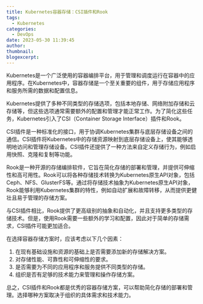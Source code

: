 ```yaml
---
title: Kubernetes容器存储：CSI插件和Rook
tags:
  - Kubernetes
categories:
  - DevOps
date: 2023-05-30 11:39:45
author:
thumbnail:
blogexcerpt:
---
```

Kubernetes是一个广泛使用的容器编排平台，用于管理和调度运行在容器中的应用程序。在Kubernetes中，容器存储是一个至关重要的组件，用于存储应用程序和服务所需的数据和配置信息。

Kubernetes提供了多种不同类型的存储选项，包括本地存储、网络附加存储和云存储等，但这些选项通常需要额外的配置和管理才能正常工作。为了简化这些任务，Kubernetes引入了CSI（Container Storage Interface）插件和Rook。

CSI插件是一种标准化的接口，用于协调Kubernetes集群与底层存储设备之间的通信。CSI插件将Kubernetes中的存储资源映射到底层存储设备上，使其能够透明地访问和管理存储设备。CSI插件还提供了一种方法来自定义存储行为，例如启用快照、克隆和复制等功能。

Rook是一种开源的存储编排软件，它旨在简化存储的部署和管理，并提供可伸缩性和高可用性。Rook可以将各种存储技术转换为Kubernetes原生API对象，包括Ceph、NFS、GlusterFS等。通过将存储技术抽象为Kubernetes原生API对象，Rook能够利用Kubernetes集群的特性，例如自动扩展和故障转移，从而提供更健壮且易于管理的存储方案。

与CSI插件相比，Rook提供了更高级别的抽象和自动化，并且支持更多类型的存储技术。但是，使用Rook需要一些额外的学习和配置，因此对于简单的存储需求，CSI插件可能更加适合。

在选择容器存储方案时，应该考虑以下几个因素：

1. 在现有基础设施和资源的基础上是否需要添加新的存储解决方案。
2. 对存储性能、可靠性和可伸缩性的要求。
3. 是否需要为不同的应用程序和服务提供不同类型的存储。
4. 组织是否有足够的技术能力来管理和操作存储方案。

总之，CSI插件和Rook都是优秀的容器存储方案，可以帮助简化存储的部署和管理。选择哪种方案取决于组织的具体需求和技术能力。
